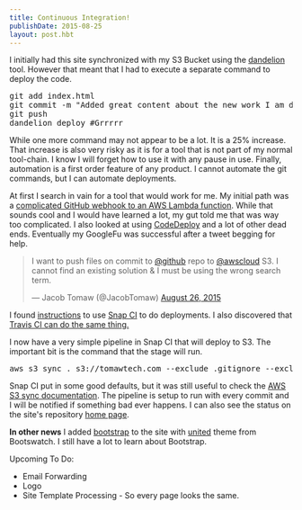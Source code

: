 ```yaml
---
title: Continuous Integration!
publishDate: 2015-08-25
layout: post.hbt
---
```

I initially had this site synchronized with my S3 Bucket using the [dandelion](https://github.com/scttnlsn/dandelion) tool. However that meant that I had to execute a separate command to deploy the code.

<pre>
git add index.html
git commit -m "Added great content about the new work I am doing"
git push
dandelion deploy #Grrrrr
</pre>

While one more command may not appear to be a lot. It is a 25% increase. That increase is also very risky as it is for a tool that is not part of my normal tool-chain. I know I will forget how to use it with any pause in use. Finally, automation is a first order feature of any product. I cannot automate the git commands, but I can automate deployments.

At first I search in vain for a tool that would work for me. My initial path was a [complicated GitHub webhook to an AWS Lambda function](https://aws.amazon.com/blogs/compute/dynamic-github-actions-with-aws-lambda/). While that sounds cool and I would have learned a lot, my gut told me that was way too complicated. I also looked at using [CodeDeploy](http://docs.aws.amazon.com/codedeploy/latest/userguide/how-to-push-revision.html) and a lot of other dead ends. Eventually my GoogleFu was successful after a tweet begging for help.

> I want to push files on commit to [@github](https://twitter.com/github) repo to [@awscloud](https://twitter.com/awscloud) S3\. I cannot find an existing solution & I must be using the wrong search term.
> 
> — Jacob Tomaw (@JacobTomaw) [August 26, 2015](https://twitter.com/JacobTomaw/status/636617029231972352)

I found [instructions](http://www.thoughtworks.com/insights/blog/continuous-deployment-static-website-aws-snapci) to use [Snap CI](https://snap-ci.com) to do deployments. I also discovered that [Travis CI can do the same thing.](http://docs.travis-ci.com/user/deployment/s3/)

I now have a very simple pipeline in Snap CI that will deploy to S3\. The important bit is the command that the stage will run.

<pre>
aws s3 sync . s3://tomawtech.com --exclude .gitignore --exclude README.md --acl public-read --region us-east-1 --delete
</pre>

Snap CI put in some good defaults, but it was still useful to check the [AWS S3 sync documentation](http://docs.aws.amazon.com/cli/latest/reference/s3/sync.html). The pipeline is setup to run with every commit and I will be notified if something bad ever happens. I can also see the status on the site's repository [home page](https://github.com/flatiron32/tomawtechdotcom).

**In other news** I added [bootstrap](http://getbootstrap.com/) to the site with [united](https://bootswatch.com/united/) theme from Bootswatch. I still have a lot to learn about Bootstrap.

Upcoming To Do:

*  Email Forwarding
*  Logo
*  Site Template Processing - So every page looks the same.
